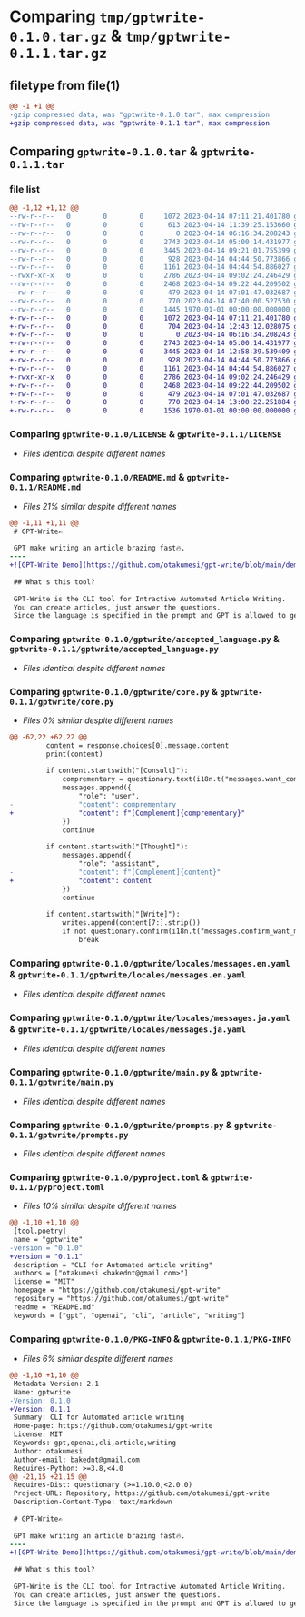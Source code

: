 # Comparing `tmp/gptwrite-0.1.0.tar.gz` & `tmp/gptwrite-0.1.1.tar.gz`

## filetype from file(1)

```diff
@@ -1 +1 @@
-gzip compressed data, was "gptwrite-0.1.0.tar", max compression
+gzip compressed data, was "gptwrite-0.1.1.tar", max compression
```

## Comparing `gptwrite-0.1.0.tar` & `gptwrite-0.1.1.tar`

### file list

```diff
@@ -1,12 +1,12 @@
--rw-r--r--   0        0        0     1072 2023-04-14 07:11:21.401780 gptwrite-0.1.0/LICENSE
--rw-r--r--   0        0        0      613 2023-04-14 11:39:25.153660 gptwrite-0.1.0/README.md
--rw-r--r--   0        0        0        0 2023-04-14 06:16:34.208243 gptwrite-0.1.0/gptwrite/__init__.py
--rw-r--r--   0        0        0     2743 2023-04-14 05:00:14.431977 gptwrite-0.1.0/gptwrite/accepted_language.py
--rw-r--r--   0        0        0     3445 2023-04-14 09:21:01.755399 gptwrite-0.1.0/gptwrite/core.py
--rw-r--r--   0        0        0      928 2023-04-14 04:44:50.773866 gptwrite-0.1.0/gptwrite/locales/messages.en.yaml
--rw-r--r--   0        0        0     1161 2023-04-14 04:44:54.886027 gptwrite-0.1.0/gptwrite/locales/messages.ja.yaml
--rwxr-xr-x   0        0        0     2786 2023-04-14 09:02:24.246429 gptwrite-0.1.0/gptwrite/main.py
--rw-r--r--   0        0        0     2468 2023-04-14 09:22:44.209502 gptwrite-0.1.0/gptwrite/prompts.py
--rw-r--r--   0        0        0      479 2023-04-14 07:01:47.032687 gptwrite-0.1.0/gptwrite/util.py
--rw-r--r--   0        0        0      770 2023-04-14 07:40:00.527530 gptwrite-0.1.0/pyproject.toml
--rw-r--r--   0        0        0     1445 1970-01-01 00:00:00.000000 gptwrite-0.1.0/PKG-INFO
+-rw-r--r--   0        0        0     1072 2023-04-14 07:11:21.401780 gptwrite-0.1.1/LICENSE
+-rw-r--r--   0        0        0      704 2023-04-14 12:43:12.028075 gptwrite-0.1.1/README.md
+-rw-r--r--   0        0        0        0 2023-04-14 06:16:34.208243 gptwrite-0.1.1/gptwrite/__init__.py
+-rw-r--r--   0        0        0     2743 2023-04-14 05:00:14.431977 gptwrite-0.1.1/gptwrite/accepted_language.py
+-rw-r--r--   0        0        0     3445 2023-04-14 12:58:39.539409 gptwrite-0.1.1/gptwrite/core.py
+-rw-r--r--   0        0        0      928 2023-04-14 04:44:50.773866 gptwrite-0.1.1/gptwrite/locales/messages.en.yaml
+-rw-r--r--   0        0        0     1161 2023-04-14 04:44:54.886027 gptwrite-0.1.1/gptwrite/locales/messages.ja.yaml
+-rwxr-xr-x   0        0        0     2786 2023-04-14 09:02:24.246429 gptwrite-0.1.1/gptwrite/main.py
+-rw-r--r--   0        0        0     2468 2023-04-14 09:22:44.209502 gptwrite-0.1.1/gptwrite/prompts.py
+-rw-r--r--   0        0        0      479 2023-04-14 07:01:47.032687 gptwrite-0.1.1/gptwrite/util.py
+-rw-r--r--   0        0        0      770 2023-04-14 13:00:22.251884 gptwrite-0.1.1/pyproject.toml
+-rw-r--r--   0        0        0     1536 1970-01-01 00:00:00.000000 gptwrite-0.1.1/PKG-INFO
```

### Comparing `gptwrite-0.1.0/LICENSE` & `gptwrite-0.1.1/LICENSE`

 * *Files identical despite different names*

### Comparing `gptwrite-0.1.0/README.md` & `gptwrite-0.1.1/README.md`

 * *Files 21% similar despite different names*

```diff
@@ -1,11 +1,11 @@
 # GPT-Write✍️
 
 GPT make writing an article brazing fast🔥.  
----
+![GPT-Write Demo](https://github.com/otakumesi/gpt-write/blob/main/demo.gif?raw=true "デモ")
 
 ## What's this tool?
 
 GPT-Write is the CLI tool for Intractive Automated Article Writing.  
 You can create articles, just answer the questions.   
 Since the language is specified in the prompt and GPT is allowed to generate the text, it could theoretically be used in a variety of languages.
```

### Comparing `gptwrite-0.1.0/gptwrite/accepted_language.py` & `gptwrite-0.1.1/gptwrite/accepted_language.py`

 * *Files identical despite different names*

### Comparing `gptwrite-0.1.0/gptwrite/core.py` & `gptwrite-0.1.1/gptwrite/core.py`

 * *Files 0% similar despite different names*

```diff
@@ -62,22 +62,22 @@
         content = response.choices[0].message.content
         print(content)
 
         if content.startswith("[Consult]"):
             comprementary = questionary.text(i18n.t("messages.want_complementary", locale=lang_for_description)).unsafe_ask()
             messages.append({
                 "role": "user",
-                "content": comprementary
+                "content": f"[Complement]{comprementary}"
             })
             continue
 
         if content.startswith("[Thought]"):
             messages.append({
                 "role": "assistant",
-                "content": f"[Complement]{content}"
+                "content": content
             })
             continue
         
         if content.startswith("[Write]"):
             writes.append(content[7:].strip())
             if not questionary.confirm(i18n.t("messages.confirm_want_more", locale=lang_for_description)).unsafe_ask():
                 break
```

### Comparing `gptwrite-0.1.0/gptwrite/locales/messages.en.yaml` & `gptwrite-0.1.1/gptwrite/locales/messages.en.yaml`

 * *Files identical despite different names*

### Comparing `gptwrite-0.1.0/gptwrite/locales/messages.ja.yaml` & `gptwrite-0.1.1/gptwrite/locales/messages.ja.yaml`

 * *Files identical despite different names*

### Comparing `gptwrite-0.1.0/gptwrite/main.py` & `gptwrite-0.1.1/gptwrite/main.py`

 * *Files identical despite different names*

### Comparing `gptwrite-0.1.0/gptwrite/prompts.py` & `gptwrite-0.1.1/gptwrite/prompts.py`

 * *Files identical despite different names*

### Comparing `gptwrite-0.1.0/pyproject.toml` & `gptwrite-0.1.1/pyproject.toml`

 * *Files 10% similar despite different names*

```diff
@@ -1,10 +1,10 @@
 [tool.poetry]
 name = "gptwrite"
-version = "0.1.0"
+version = "0.1.1"
 description = "CLI for Automated article writing"
 authors = ["otakumesi <bakednt@gmail.com>"]
 license = "MIT"
 homepage = "https://github.com/otakumesi/gpt-write"
 repository = "https://github.com/otakumesi/gpt-write"
 readme = "README.md"
 keywords = ["gpt", "openai", "cli", "article", "writing"]
```

### Comparing `gptwrite-0.1.0/PKG-INFO` & `gptwrite-0.1.1/PKG-INFO`

 * *Files 6% similar despite different names*

```diff
@@ -1,10 +1,10 @@
 Metadata-Version: 2.1
 Name: gptwrite
-Version: 0.1.0
+Version: 0.1.1
 Summary: CLI for Automated article writing
 Home-page: https://github.com/otakumesi/gpt-write
 License: MIT
 Keywords: gpt,openai,cli,article,writing
 Author: otakumesi
 Author-email: bakednt@gmail.com
 Requires-Python: >=3.8,<4.0
@@ -21,15 +21,15 @@
 Requires-Dist: questionary (>=1.10.0,<2.0.0)
 Project-URL: Repository, https://github.com/otakumesi/gpt-write
 Description-Content-Type: text/markdown
 
 # GPT-Write✍️
 
 GPT make writing an article brazing fast🔥.  
----
+![GPT-Write Demo](https://github.com/otakumesi/gpt-write/blob/main/demo.gif?raw=true "デモ")
 
 ## What's this tool?
 
 GPT-Write is the CLI tool for Intractive Automated Article Writing.  
 You can create articles, just answer the questions.   
 Since the language is specified in the prompt and GPT is allowed to generate the text, it could theoretically be used in a variety of languages.
```

